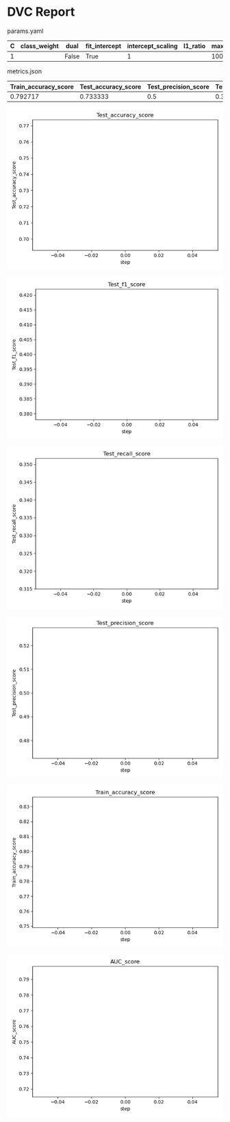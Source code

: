 # DVC Report

params.yaml

|   C | class_weight   | dual   | fit_intercept   |   intercept_scaling | l1_ratio   |   max_iter | multi_class   | n_jobs   | penalty   | random_state   | solver   |    tol |   verbose | warm_start   |
|-----|----------------|--------|-----------------|---------------------|------------|------------|---------------|----------|-----------|----------------|----------|--------|-----------|--------------|
|   1 |                | False  | True            |                   1 |            |        100 | auto          |          | l2        |                | lbfgs    | 0.0001 |         0 | False        |

metrics.json

|   Train_accuracy_score |   Test_accuracy_score |   Test_precision_score |   Test_recall_score |   Test_f1_score |   AUC_score |
|------------------------|-----------------------|------------------------|---------------------|-----------------|-------------|
|               0.792717 |              0.733333 |                    0.5 |            0.333333 |             0.4 |    0.756629 |

![static/Test_accuracy_score](static/Test_accuracy_score.png)

![static/Test_f1_score](static/Test_f1_score.png)

![static/Test_recall_score](static/Test_recall_score.png)

![static/Test_precision_score](static/Test_precision_score.png)

![static/Train_accuracy_score](static/Train_accuracy_score.png)

![static/AUC_score](static/AUC_score.png)

